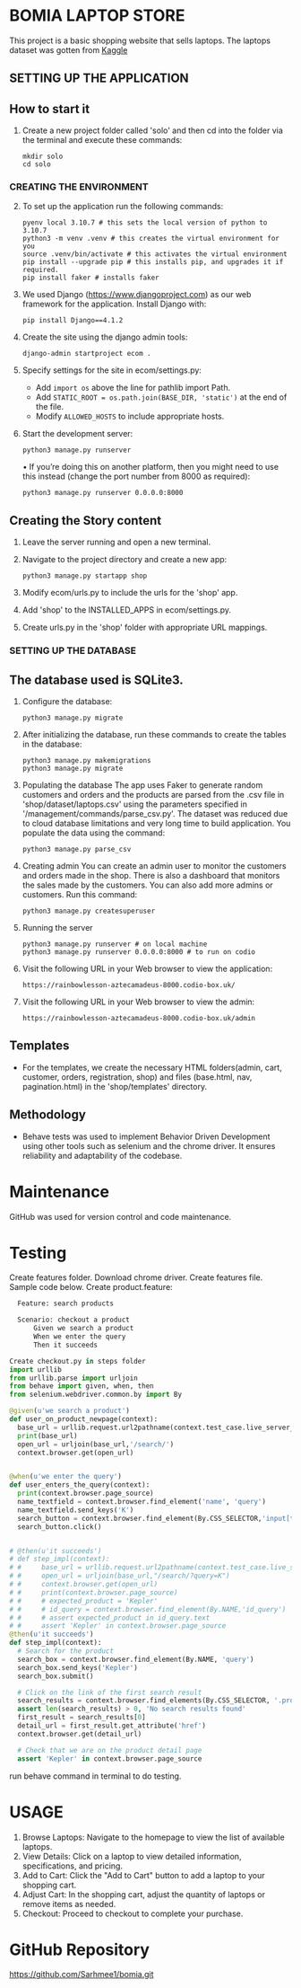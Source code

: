 # BOMIA LAPTOP STORE

This project is a basic shopping website that sells laptops. The laptops dataset was gotten from [Kaggle](https://www.kaggle.com/datasets?search=E-commerce+)

## SETTING UP THE APPLICATION
How to start it
----------------
1. Create a new project folder called 'solo' and then cd into the folder via the terminal and execute these commands:
   ```
   mkdir solo
   cd solo
    ```
### CREATING THE ENVIRONMENT
2. To set up the application run the following commands:

    ```
    pyenv local 3.10.7 # this sets the local version of python to 3.10.7
    python3 -m venv .venv # this creates the virtual environment for you
    source .venv/bin/activate # this activates the virtual environment
    pip install --upgrade pip # this installs pip, and upgrades it if required.
	pip install faker # installs faker
    ```

3. We used Django (https://www.djangoproject.com) as our web framework for the application. Install Django with:
    ```
    pip install Django==4.1.2
    ```

4. Create the site using the django admin tools:
    ```
    django-admin startproject ecom .
    ```

5. Specify settings for the site in ecom/settings.py:
    - Add `import os` above the line for pathlib import Path.
    - Add `STATIC_ROOT = os.path.join(BASE_DIR, 'static')` at the end of the file.
    - Modify `ALLOWED_HOSTS` to include appropriate hosts.

6. Start the development server:
    ```
    python3 manage.py runserver
    ```
    •	If you’re doing this on another platform, then you might need to use this instead (change the port number from 8000 as required):

    ```
    python3 manage.py runserver 0.0.0.0:8000
    ```

Creating the Story content
---------------------------
1. Leave the server running and open a new terminal.
2. Navigate to the project directory and create a new app:
    ```
    python3 manage.py startapp shop
    ```

3. Modify ecom/urls.py to include the urls for the 'shop' app.
4. Add 'shop' to the INSTALLED_APPS in ecom/settings.py.
5. Create urls.py in the 'shop' folder with appropriate URL mappings.

### SETTING UP THE DATABASE
The database used is SQLite3.
---------------------------
1. Configure the database:
    ```
    python3 manage.py migrate
    ```
2. After initializing the database, run these commands to create the tables in the database:
	```
	python3 manage.py makemigrations
	python3 manage.py migrate
	```

3. Populating the database
The app uses Faker to generate random customers and orders and the products are parsed from the .csv file in 'shop/dataset/laptops.csv' using the parameters specified in '/management/commands/parse_csv.py'. The dataset was reduced due to cloud database limitations and very long time to build application. You populate the data using the command:
	```
	python3 manage.py parse_csv
	```

4.  Creating admin
You can create an admin user to monitor the customers and orders made in the shop. There is also a dashboard that monitors the sales made by the customers. You can also add more admins or customers. Run this command:
	```
	python3 manage.py createsuperuser
	```

5. Running the server

	```
	python3 manage.py runserver # on local machine
	python3 manage.py runserver 0.0.0.0:8000 # to run on codio
	````

6. Visit the following URL in your Web browser to view the application:
    ```
    https://rainbowlesson-aztecamadeus-8000.codio-box.uk/
    ```

7. Visit the following URL in your Web browser to view the admin:
     ```
    https://rainbowlesson-aztecamadeus-8000.codio-box.uk/admin
    ```
Templates
---------
- For the templates, we create the necessary HTML folders(admin, cart, customer, orders, registration, shop) and files (base.html, nav, pagination.html) in the 'shop/templates' directory.

Methodology
-----------
- Behave tests was used to implement Behavior Driven Development using other tools such as selenium and the chrome driver. It ensures reliability and adaptability of the codebase.

# Maintenance
GitHub was used for version control and code maintenance.

# Testing
Create features folder. Download chrome driver. Create features file. Sample code below.
Create product.feature:

  ```python
    Feature: search products

    Scenario: checkout a product
        Given we search a product
        When we enter the query
        Then it succeeds

Create checkout.py in steps folder		
import urllib
from urllib.parse import urljoin
from behave import given, when, then
from selenium.webdriver.common.by import By

@given(u'we search a product')
def user_on_product_newpage(context):
	base_url = urllib.request.url2pathname(context.test_case.live_server_url)
	print(base_url)
	open_url = urljoin(base_url,'/search/')
	context.browser.get(open_url)


@when(u'we enter the query')
def user_enters_the_query(context):
	print(context.browser.page_source)
	name_textfield = context.browser.find_element('name', 'query')
	name_textfield.send_keys('K')
	search_button = context.browser.find_element(By.CSS_SELECTOR,'input[type="submit"]')
	search_button.click()


# @then(u'it succeeds')
# def step_impl(context):
# # 	base_url = urllib.request.url2pathname(context.test_case.live_server_url)
# # 	open_url = urljoin(base_url,"/search/?query=K")
# # 	context.browser.get(open_url)
# # 	print(context.browser.page_source)
# # 	# expected_product = 'Kepler'
# # 	# id_query = context.browser.find_element(By.NAME,'id_query')
# # 	# assert expected_product in id_query.text
# # 	assert 'Kepler' in context.browser.page_source
@then(u'it succeeds')
def step_impl(context):
    # Search for the product
    search_box = context.browser.find_element(By.NAME, 'query')
    search_box.send_keys('Kepler')
    search_box.submit()

    # Click on the link of the first search result
    search_results = context.browser.find_elements(By.CSS_SELECTOR, '.product-list-item a')
    assert len(search_results) > 0, 'No search results found'
    first_result = search_results[0]
    detail_url = first_result.get_attribute('href')
    context.browser.get(detail_url)

    # Check that we are on the product detail page
    assert 'Kepler' in context.browser.page_source


  ```
run behave command in terminal to do testing.

# USAGE
1. Browse Laptops: Navigate to the homepage to view the list of available laptops.
2. View Details: Click on a laptop to view detailed information, specifications, and pricing.
3. Add to Cart: Click the "Add to Cart" button to add a laptop to your shopping cart.
4. Adjust Cart: In the shopping cart, adjust the quantity of laptops or remove items as needed.
5. Checkout: Proceed to checkout to complete your purchase.

# GitHub Repository
https://github.com/Sarhmee1/bomia.git